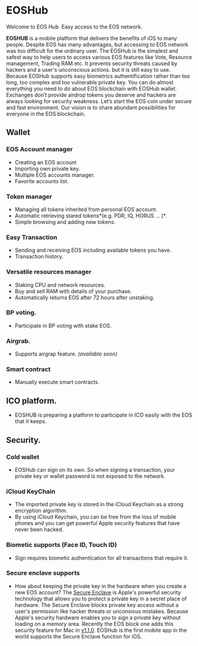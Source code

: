 # EOSHub

Welcome to EOS Hub ­ Easy access to the EOS network.

**EOSHUB** is a mobile platform that delivers the benefits of iOS to many people. Despite EOS has many advantages, but accessing to EOS network was too difficult for the ordinary user. The EOSHub is the simplest and safest way to help users to access various EOS features like Vote, Resource management, Trading RAM etc. It prevents security threats caused by hackers and a user's unconscious actions. but it is still easy to use. Because EOSHub supports easy biometrics authentification rather than too long, too complex and too vulnerable private key. You can do almost everything you need to do about EOS blockchain with EOSHub wallet. Exchanges don’t provide airdrop tokens you deserve and hackers are always looking for security weakness. Let’s start the EOS coin under secure and fast environment.
Our vision is to share abundant possibilities for everyone in the EOS blockchain.

## Wallet

### EOS Account manager
- Creating an EOS account
- Importing own private key.
- Multiple EOS accounts manager.
- Favorite accounts list.

### Token manager
- Managing all tokens inherited from personal EOS account.  
- Automatic retrieving stared tokens*(e.g. PDR, IQ, HORUS … )*.
- Simple browsing and adding new tokens.

### Easy Transaction
- Sending and receiving EOS including available tokens you have.
- Transaction history.

### Versatile resources manager
- Staking CPU and network resources.
- Buy and sell RAM with details of your purchase.
- Automatically returns EOS after 72 hours after unstaking.

### BP voting.
- Participate in BP voting with stake EOS.

### Airgrab.
- Supports airgrap feature. *(available soon)*

### Smart contract
- Manually execute smart contracts.

## ICO platform.
- EOSHUB is preparing a platform to participate in ICO easily with the EOS that it keeps.

## Security.

### Cold wallet
- EOSHub can sign on its own. So when signing a transaction, your private key or wallet password is not exposed to the network.

### iCloud KeyChain
- The imported private key is stored in the iCloud Keychain as a strong encryption algorithm.
- By using iCloud Keychain, you can be free from the loss of mobile phones and you can get powerful Apple security features that have never been hacked.

### Biometic supports (Face ID, Touch ID)
- Sign requires biometic authentication for all transactions that require it.

### Secure enclave supports
- How about keeping the private key in the hardware when you create a new EOS account?
The [Secure Enclave](https://developer.apple.com/documentation/security/certificate_key_and_trust_services/keys/storing_keys_in_the_secure_enclave) is Apple's powerful security technology that allows you to protect a private key in a secret place of hardware.
The Secure Enclave blocks private key access without a user's permission like hacker threats or unconsious mistakes. Because Apple's security hardware enables you to sign a private key without loading on a memory area.
Recently the EOS block one adds this security feature for Mac in [v1.1.0](https://github.com/EOSIO/eos/releases/tag/v1.1.0). EOSHub is the first mobile app in the world supports the Secure Enclave function for iOS.
